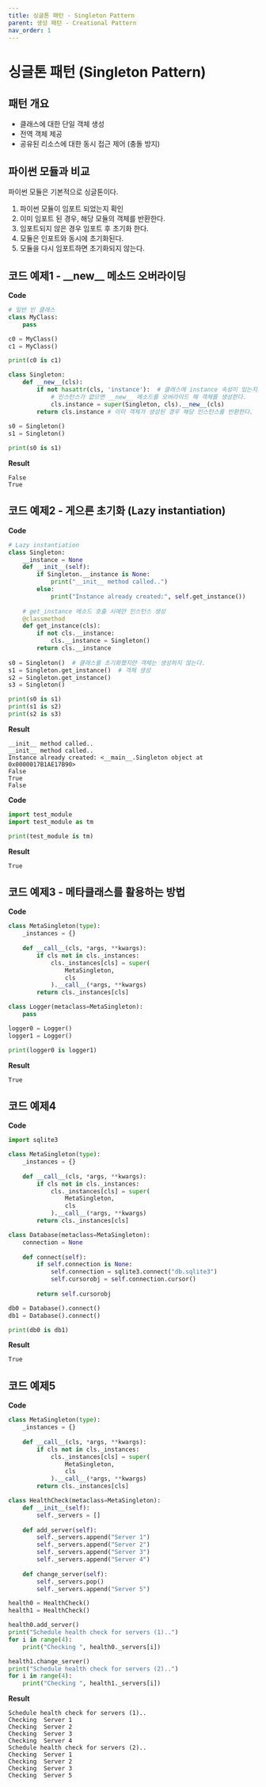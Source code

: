 ```yaml
---
title: 싱글톤 패턴 - Singleton Pattern
parent: 생성 패턴 - Creational Pattern
nav_order: 1
---
```

# 싱글톤 패턴 (Singleton Pattern)
## 패턴 개요  
* 클래스에 대한 단일 객체 생성
* 전역 객체 제공
* 공유된 리소스에 대한 동시 접근 제어 (충돌 방지)

## 파이썬 모듈과 비교  
파이썬 모듈은 기본적으로 싱글톤이다.  
1. 파이썬 모듈이 임포트 되었는지 확인
2. 이미 임포트 된 경우, 해당 모듈의 객체를 반환한다.
3. 임포트되지 않은 경우 임포트 후 초기화 한다.
4. 모듈은 인포트와 동시에 초기화된다.
5. 모듈을 다시 임포트하면 초기화되지 않는다.

## 코드 예제1 - \_\_new\_\_ 메소드 오버라이딩  
**Code**
```python
# 일반 빈 클래스
class MyClass:
    pass

c0 = MyClass()
c1 = MyClass()

print(c0 is c1)

class Singleton:
    def __new__(cls):
        if not hasattr(cls, 'instance'):  # 클래스에 instance 속성이 있는지 확인
            # 인스턴스가 없으면 __new__ 메소드를 오버라이드 해 객체를 생성한다.
            cls.instance = super(Singleton, cls).__new__(cls)   
        return cls.instance # 이미 객체가 생성된 경우 해당 인스턴스를 반환한다.
    
s0 = Singleton()
s1 = Singleton()

print(s0 is s1)
```
**Result**
```
False
True
```
## 코드 예제2 - 게으른 초기화 (Lazy instantiation)  
**Code**
```python
# Lazy instantiation
class Singleton:
    __instance = None
    def __init__(self):
        if Singleton.__instance is None:
            print("__init__ method called..")
        else:
            print("Instance already created:", self.get_instance())
    
    # get_instance 메소드 호출 시에만 인스턴스 생성
    @classmethod
    def get_instance(cls):
        if not cls.__instance:
            cls.__instance = Singleton()
        return cls.__instance
  
s0 = Singleton()  # 클래스를 초기화했지만 객체는 생성하지 않는다.
s1 = Singleton.get_instance()  # 객체 생성
s2 = Singleton.get_instance()
s3 = Singleton()

print(s0 is s1)
print(s1 is s2)
print(s2 is s3)
```
**Result**  
```
__init__ method called..
__init__ method called..
Instance already created: <__main__.Singleton object at 0x0000017B1AE17B90>
False
True
False
```

**Code**
```python
import test_module
import test_module as tm

print(test_module is tm)
```

**Result**
```
True
```

## 코드 예제3 - 메타클래스를 활용하는 방법  
**Code**
```python
class MetaSingleton(type):
    _instances = {}
    
    def __call__(cls, *args, **kwargs):
        if cls not in cls._instances:
            cls._instances[cls] = super(
                MetaSingleton,
                cls
            ).__call__(*args, **kwargs)
        return cls._instances[cls]

class Logger(metaclass=MetaSingleton):
    pass

logger0 = Logger()
logger1 = Logger()

print(logger0 is logger1)
```
**Result**
```
True
```

## 코드 예제4   
**Code**
```python
import sqlite3

class MetaSingleton(type):
    _instances = {}
    
    def __call__(cls, *args, **kwargs):
        if cls not in cls._instances:
            cls._instances[cls] = super(
                MetaSingleton,
                cls
            ).__call__(*args, **kwargs)
        return cls._instances[cls]

class Database(metaclass=MetaSingleton):
    connection = None
    
    def connect(self):
        if self.connection is None:
            self.connection = sqlite3.connect("db.sqlite3")
            self.cursorobj = self.connection.cursor()
            
        return self.cursorobj

db0 = Database().connect()
db1 = Database().connect()

print(db0 is db1)
```

**Result**
```
True
```

## 코드 예제5  
**Code**
```python
class MetaSingleton(type):
    _instances = {}
    
    def __call__(cls, *args, **kwargs):
        if cls not in cls._instances:
            cls._instances[cls] = super(
                MetaSingleton,
                cls
            ).__call__(*args, **kwargs)
        return cls._instances[cls]

class HealthCheck(metaclass=MetaSingleton):
    def __init__(self):
        self._servers = []
    
    def add_server(self):
        self._servers.append("Server 1")
        self._servers.append("Server 2")
        self._servers.append("Server 3")
        self._servers.append("Server 4")
    
    def change_server(self):
        self._servers.pop()
        self._servers.append("Server 5")

health0 = HealthCheck()
health1 = HealthCheck()

health0.add_server()
print("Schedule health check for servers (1)..")
for i in range(4):
    print("Checking ", health0._servers[i])

health1.change_server()
print("Schedule health check for servers (2)..")
for i in range(4):
    print("Checking ", health1._servers[i])
```

**Result**
```
Schedule health check for servers (1)..
Checking  Server 1
Checking  Server 2
Checking  Server 3
Checking  Server 4
Schedule health check for servers (2)..
Checking  Server 1
Checking  Server 2
Checking  Server 3
Checking  Server 5
```